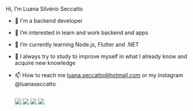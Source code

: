  Hi, I’m Luana Silvério Seccatto
- 👋 I'm a backend developer
- 👀 I’m interested in learn and work backend and apps
- 🌱 I’m currently learning Node.js, Flutter and .NET
- 💞️ I always try to study to improve myself in what I already know and acquire new knowledge
- 📫 How to reach me luana.seccatto@hotmail.com or my instagram @luanaseccatto

  ##
  
  
  <div> 
  <a href="https://www.linkedin.com/in/luanaseccatto/" target="_blank"><img src="https://img.shields.io/badge/-LinkedIn-%230077B5?style=for-the-badge&logo=linkedin&logoColor=white" target="_blank"></a> 
  <a href="https://instagram.com/luanaseccatto" target="_blank"><img src="https://img.shields.io/badge/-Instagram-%23E4405F?style=for-the-badge&logo=instagram&logoColor=white" target="_blank"></a>
 	<a href="https://www.twitter.com/intothemagic" target="_blank"><img src="https://img.shields.io/badge/Twitter-1DA1F2?style=for-the-badge&logo=twitter&logoColor=white" target="_blank"></a>
  <a href = "mailto:luana.seccatto@hotmail.com"><img src="https://img.shields.io/badge/Microsoft_Outlook-0078D4?style=for-the-badge&logo=microsoft-outlook&logoColor=white" target="_blank"></a>
</div>
